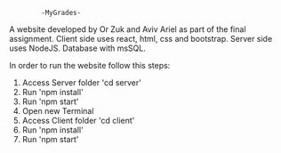             -MyGrades-

A website developed by Or Zuk and Aviv Ariel
as part of the final assignment.
Client side uses react, html, css and bootstrap.
Server side uses NodeJS.
Database with msSQL.

In order to run the website follow this steps:
1. Access Server folder 'cd server'
2. Run 'npm install'
3. Run 'npm start'
4. Open new Terminal
5. Access Client folder 'cd client'
6. Run 'npm install'
7. Run 'npm start' 
